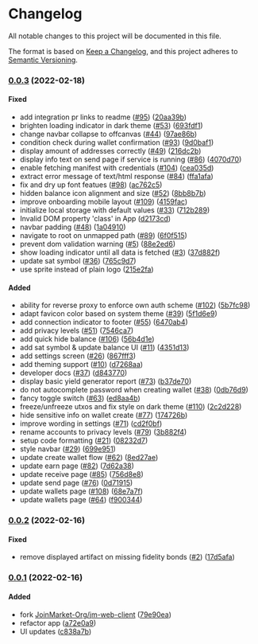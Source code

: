 # Changelog

All notable changes to this project will be documented in this file.

The format is based on [Keep a Changelog](https://keepachangelog.com/en/1.0.0/),
and this project adheres to [Semantic Versioning](https://semver.org/spec/v2.0.0.html).

### [0.0.3](https://github.com/joinmarket-webui/joinmarket-webui/compare/v0.0.2...v0.0.3) (2022-02-18)

#### Fixed

* add integration pr links to readme ([#95](https://github.com/joinmarket-webui/joinmarket-webui/issues/95)) ([20aa39b](https://github.com/joinmarket-webui/joinmarket-webui/commit/20aa39bce28f20e3ad70527b28b04468d6ee1daf))
* brighten loading indicator in dark theme ([#53](https://github.com/joinmarket-webui/joinmarket-webui/issues/53)) ([693fdf1](https://github.com/joinmarket-webui/joinmarket-webui/commit/693fdf123f3c080fa347603d00f8758e787b65e7))
* change navbar collapse to offcanvas ([#44](https://github.com/joinmarket-webui/joinmarket-webui/issues/44)) ([97ae86b](https://github.com/joinmarket-webui/joinmarket-webui/commit/97ae86b7a1f93f161b9ab38a741cdd473c7adf4b))
* condition check during wallet confirmation ([#93](https://github.com/joinmarket-webui/joinmarket-webui/issues/93)) ([9d0baf1](https://github.com/joinmarket-webui/joinmarket-webui/commit/9d0baf1173b1cecc521522d08bc5983bfcfb5200))
* display amount of addresses correctly ([#49](https://github.com/joinmarket-webui/joinmarket-webui/issues/49)) ([216dc2b](https://github.com/joinmarket-webui/joinmarket-webui/commit/216dc2b033daeb57756d8062d02e946cfe4cbd4c))
* display info text on send page if service is running ([#86](https://github.com/joinmarket-webui/joinmarket-webui/issues/86)) ([4070d70](https://github.com/joinmarket-webui/joinmarket-webui/commit/4070d7026c0ba7eac7fca02a3c14c65da510f67b))
* enable fetching manifest with credentials ([#104](https://github.com/joinmarket-webui/joinmarket-webui/issues/104)) ([cea035d](https://github.com/joinmarket-webui/joinmarket-webui/commit/cea035da5c5cde185931cc62da8344f8d07b79c9))
* extract error message of text/html response ([#84](https://github.com/joinmarket-webui/joinmarket-webui/issues/84)) ([ffa1afa](https://github.com/joinmarket-webui/joinmarket-webui/commit/ffa1afa31aa311cb6efe2838316ca6850fe77713))
* fix and dry up font featues ([#98](https://github.com/joinmarket-webui/joinmarket-webui/issues/98)) ([ac762c5](https://github.com/joinmarket-webui/joinmarket-webui/commit/ac762c520486e33fc493b3de59ad8b02f6aa5332))
* hidden balance icon alignment and size ([#52](https://github.com/joinmarket-webui/joinmarket-webui/issues/52)) ([8bb8b7b](https://github.com/joinmarket-webui/joinmarket-webui/commit/8bb8b7b98f6f55855ffed4487cd8a0aba1068e06))
* improve onboarding mobile layout ([#109](https://github.com/joinmarket-webui/joinmarket-webui/issues/109)) ([4159fac](https://github.com/joinmarket-webui/joinmarket-webui/commit/4159fac2303233faa93c57c2e2cec9faa3b8fbd6))
* initialize local storage with default values ([#33](https://github.com/joinmarket-webui/joinmarket-webui/issues/33)) ([712b289](https://github.com/joinmarket-webui/joinmarket-webui/commit/712b289ddce94a385529e1cc3f4dd2416f65cbc4))
* Invalid DOM property 'class' in App ([d2173cd](https://github.com/joinmarket-webui/joinmarket-webui/commit/d2173cdb89793b4da4561e3fd374413158dce7ff))
* navbar padding ([#48](https://github.com/joinmarket-webui/joinmarket-webui/issues/48)) ([1a04910](https://github.com/joinmarket-webui/joinmarket-webui/commit/1a04910f61b0d5b2251065cb754e7f89dae52728))
* navigate to root on unmapped path ([#89](https://github.com/joinmarket-webui/joinmarket-webui/issues/89)) ([6f0f515](https://github.com/joinmarket-webui/joinmarket-webui/commit/6f0f515e87c177c8e5bf71009782497f779eac83))
* prevent dom validation warning ([#5](https://github.com/joinmarket-webui/joinmarket-webui/issues/5)) ([88e2ed6](https://github.com/joinmarket-webui/joinmarket-webui/commit/88e2ed66b766662cc3c79f938396c83d2d2a190c))
* show loading indicator until all data is fetched ([#3](https://github.com/joinmarket-webui/joinmarket-webui/issues/3)) ([37d882f](https://github.com/joinmarket-webui/joinmarket-webui/commit/37d882f9fb61faff2b476f63f92610fefd220473))
* update sat symbol ([#36](https://github.com/joinmarket-webui/joinmarket-webui/issues/36)) ([765c9d7](https://github.com/joinmarket-webui/joinmarket-webui/commit/765c9d7315f96843cefeddbe51b49682f652ea2a))
* use sprite instead of plain logo ([215e2fa](https://github.com/joinmarket-webui/joinmarket-webui/commit/215e2fa9a68ad7bef79a80330a45b903d485f160))

#### Added

* ability for reverse proxy to enforce own auth scheme ([#102](https://github.com/joinmarket-webui/joinmarket-webui/issues/102)) ([5b7fc98](https://github.com/joinmarket-webui/joinmarket-webui/commit/5b7fc982e5241219e5f43fd5cd77f1d9a65abbfe))
* adapt favicon color based on system theme ([#39](https://github.com/joinmarket-webui/joinmarket-webui/issues/39)) ([5f1d6e9](https://github.com/joinmarket-webui/joinmarket-webui/commit/5f1d6e97f8f336f458303b57fddce4f27d0abe0c))
* add connection indicator to footer ([#55](https://github.com/joinmarket-webui/joinmarket-webui/issues/55)) ([6470ab4](https://github.com/joinmarket-webui/joinmarket-webui/commit/6470ab431627c091a40016b9baa2516157ca5ba2))
* add privacy levels ([#51](https://github.com/joinmarket-webui/joinmarket-webui/issues/51)) ([7546ca7](https://github.com/joinmarket-webui/joinmarket-webui/commit/7546ca74d44369c4d8dba6961b4d441bd98edb09))
* add quick hide balance ([#106](https://github.com/joinmarket-webui/joinmarket-webui/issues/106)) ([56b4d1e](https://github.com/joinmarket-webui/joinmarket-webui/commit/56b4d1e64f51dbe243d5b9877800c94caa5f0fa9))
* add sat symbol & update balance UI ([#11](https://github.com/joinmarket-webui/joinmarket-webui/issues/11)) ([4351d13](https://github.com/joinmarket-webui/joinmarket-webui/commit/4351d1380e3a3d7ba872dce1f2281d192ad095ec))
* add settings screen ([#26](https://github.com/joinmarket-webui/joinmarket-webui/issues/26)) ([867fff3](https://github.com/joinmarket-webui/joinmarket-webui/commit/867fff330bac37c4c741ca528e7f9ffa0511d2fd))
* add theming support ([#10](https://github.com/joinmarket-webui/joinmarket-webui/issues/10)) ([d7268aa](https://github.com/joinmarket-webui/joinmarket-webui/commit/d7268aa70c54fa08a094b0e4c1e8eb2c88e00c77))
* developer docs ([#37](https://github.com/joinmarket-webui/joinmarket-webui/issues/37)) ([d843770](https://github.com/joinmarket-webui/joinmarket-webui/commit/d84377071a87c2011b5fe1bc957243f491f66cfd))
* display basic yield generator report ([#73](https://github.com/joinmarket-webui/joinmarket-webui/issues/73)) ([b37de70](https://github.com/joinmarket-webui/joinmarket-webui/commit/b37de7083ecb9575d798a2df2aa69a6d21dba0a0))
* do not autocomplete password when creating wallet ([#38](https://github.com/joinmarket-webui/joinmarket-webui/issues/38)) ([0db76d9](https://github.com/joinmarket-webui/joinmarket-webui/commit/0db76d99ddffb6ba451ff98601660ffa173a0110))
* fancy toggle switch ([#63](https://github.com/joinmarket-webui/joinmarket-webui/issues/63)) ([ed8aa4b](https://github.com/joinmarket-webui/joinmarket-webui/commit/ed8aa4b22b2dcbcbefa34fce6ccc81aaaec9c190))
* freeze/unfreeze utxos and fix style on dark theme ([#110](https://github.com/joinmarket-webui/joinmarket-webui/issues/110)) ([2c2d228](https://github.com/joinmarket-webui/joinmarket-webui/commit/2c2d22875422771ffc2962f584ba60db78c8398d))
* hide sensitive info on wallet create ([#77](https://github.com/joinmarket-webui/joinmarket-webui/issues/77)) ([174726b](https://github.com/joinmarket-webui/joinmarket-webui/commit/174726b74fd889980c124b9d56e2c1d1766e8a2f))
* improve wording in settings ([#71](https://github.com/joinmarket-webui/joinmarket-webui/issues/71)) ([cd2f0bf](https://github.com/joinmarket-webui/joinmarket-webui/commit/cd2f0bf98be474d60be0e142a1a7e89d55f37e44))
* rename accounts to privacy levels ([#79](https://github.com/joinmarket-webui/joinmarket-webui/issues/79)) ([3b882f4](https://github.com/joinmarket-webui/joinmarket-webui/commit/3b882f4da8aeb912471eaf4e7bf2431b9b89f308))
* setup code formatting ([#21](https://github.com/joinmarket-webui/joinmarket-webui/issues/21)) ([08232d7](https://github.com/joinmarket-webui/joinmarket-webui/commit/08232d7d365f279e7632016120eab53f57ecff90))
* style navbar ([#29](https://github.com/joinmarket-webui/joinmarket-webui/issues/29)) ([699e951](https://github.com/joinmarket-webui/joinmarket-webui/commit/699e951fda7f7311cd7a49ad97925731e99e5395))
* update create wallet flow ([#62](https://github.com/joinmarket-webui/joinmarket-webui/issues/62)) ([8ed27ae](https://github.com/joinmarket-webui/joinmarket-webui/commit/8ed27ae745f46ffda246006b5f7ba549493aa39b))
* update earn page ([#82](https://github.com/joinmarket-webui/joinmarket-webui/issues/82)) ([7d62a38](https://github.com/joinmarket-webui/joinmarket-webui/commit/7d62a3820a83103a691633c8030bc26312e8310d))
* update receive page ([#85](https://github.com/joinmarket-webui/joinmarket-webui/issues/85)) ([756d8e8](https://github.com/joinmarket-webui/joinmarket-webui/commit/756d8e8a93185933d0a92713f92bf92f7ccdf664))
* update send page ([#76](https://github.com/joinmarket-webui/joinmarket-webui/issues/76)) ([0d71915](https://github.com/joinmarket-webui/joinmarket-webui/commit/0d71915180dafb03ce69c8ba82c3c76fa5b2db46))
* update wallets page ([#108](https://github.com/joinmarket-webui/joinmarket-webui/issues/108)) ([68e7a7f](https://github.com/joinmarket-webui/joinmarket-webui/commit/68e7a7fab85015efcdbcebad38c0e04ceb2024fc))
* update wallets page ([#64](https://github.com/joinmarket-webui/joinmarket-webui/issues/64)) ([f900344](https://github.com/joinmarket-webui/joinmarket-webui/commit/f90034454920fb77ddb7fedcbe3e92f1bb994322))

### [0.0.2](https://github.com/joinmarket-webui/joinmarket-webui/compare/v0.0.1...v0.0.2) (2022-02-16)

#### Fixed

* remove displayed artifact on missing fidelity bonds ([#2](https://github.com/joinmarket-webui/joinmarket-webui/pull/2)) ([17d5afa](https://github.com/joinmarket-webui/joinmarket-webui/commit/17d5afaa578b6390a27a1d195dd31523f5228546))

### [0.0.1](https://github.com/joinmarket-webui/joinmarket-webui/compare/2b9704d...v0.0.1) (2022-02-16)

#### Added

* fork [JoinMarket-Org/jm-web-client](https://github.com/JoinMarket-Org/jm-web-client) ([79e90ea](https://github.com/joinmarket-webui/joinmarket-webui/commit/79e90eadaa772689d30bbc7e9107887dad331183))
* refactor app ([a72e0a9](https://github.com/joinmarket-webui/joinmarket-webui/commit/a72e0a97c1d4c425f8ad1d6f928f985d464aa59d))
* UI updates ([c838a7b](https://github.com/joinmarket-webui/joinmarket-webui/commit/c838a7b9dab915c8a20655f63430837ecea4f290))
